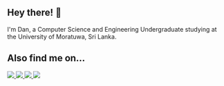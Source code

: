 ## Hey there! 👋
I'm Dan, a Computer Science and Engineering Undergraduate studying at the University of Moratuwa, Sri Lanka. 

## Also find me on...

<a href="https://dan-niles.github.io" target="_blank"><img src="https://img.shields.io/badge/website-000?style=for-the-badge&logo=About.me&logoColor=white" /> <a href="https://www.linkedin.com/in/dan-asher-niles/" target="_blank"><img src="https://img.shields.io/badge/LinkedIn-0077B5?style=for-the-badge&logo=linkedin&logoColor=white" /> <a href="https://twitter.com/DanAsherNiles" target="_blank"><img src="https://img.shields.io/badge/Twitter-1DA1F2?style=for-the-badge&logo=twitter&logoColor=white" /> <a href="https://dan-niles.medium.com/" target="_blank"><img src="https://img.shields.io/badge/Medium-12100E?style=for-the-badge&logo=medium&logoColor=white" /> 
  
  
<!--
**dan-niles/dan-niles** is a ✨ _special_ ✨ repository because its `README.md` (this file) appears on your GitHub profile.

Here are some ideas to get you started:

- 🔭 I’m currently working on ...
- 🌱 I’m currently learning ...
- 👯 I’m looking to collaborate on ...
- 🤔 I’m looking for help with ...
- 💬 Ask me about ...
- 📫 How to reach me: ...
- 😄 Pronouns: ...
- ⚡ Fun fact: ...
-->
